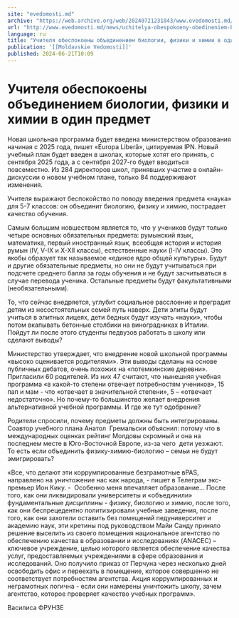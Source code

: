 ```yaml
---
site: "evedomosti.md"
archive: "https://web.archive.org/web/20240721231043/www.evedomosti.md/news/uchitelya-obespokoeny-obedineniem-biologii-fiziki-i-himii-v"
url: "http://www.evedomosti.md/news/uchitelya-obespokoeny-obedineniem-biologii-fiziki-i-himii-v"
language: ru
title: "Учителя обеспокоены объединением биологии, физики и химии в один предмет"
publication: '[[Moldavskie Vedomosti]]'
published: 2024-06-21T10:09
---
```


# Учителя обеспокоены объединением биологии, физики и химии в один предмет

Новая школьная программа будет введена министерством образования начиная с 2025 года, пишет «Europa Liberă», цитируемая IPN. Новый учебный план будет введен в школах, которые хотят его принять, с сентября 2025 года, а с сентября 2027-го будет вводиться повсеместно. Из 284 директоров школ, принявших участие в онлайн-дискуссии о новом учебном плане, только 84 поддерживают изменения.

Учителя выражают беспокойство по поводу введения предмета «наука» для 5-7 классов: он объединит биологию, физику и химию, пострадает качество обучения.

Самым большим новшеством является то, что у учеников будут только четыре основных обязательных предмета: румынский язык, математика, первый иностранный язык, всеобщая история и история румын (IV, V-IX и X-XII классы), естественные науки (I-IV классы). Это якобы образует так называемое «единое ядро общей культуры». Будут и другие обязательные предметы, но они не будут учитываться при подсчете среднего балла за годы обучения и не будут засчитываться в случае перевода ученика. Остальные предметы будут факультативными (необязательными).

То, что сейчас внедряется, углубит социальное расслоение и преградит детям из несостоятельных семей путь наверх. Дети элиты будут учиться в элитных лицеях, дети бедных будут изучать «науки», чтобы потом вкапывать бетонные столбики на виноградниках в Италии. Пойдут ли после этого студенты педвузов работать в школу или сделают выводы?

Министерство утверждает, что внедрение новой школьной программы «высоко оценивается родителями». Эти выводы сделаны на основе публичных дебатов, очень похожих на «потемкинские деревни». Пригласили 60 родителей. Из них 47 считают, что нынешняя учебная программа «в какой-то степени отвечает потребностям учеников», 15 пап и мам - что «отвечает в значительной степени», 5 – «отвечает недостаточно». Но почему-то большинство желает внедрения альтернативной учебной программы. И где же тут одобрение?

Родители спросили, почему предметы должны быть интегрированы. Соавтор учебного плана Анатол  Гремальски объяснил: потому что в международных оценках рейтинг Молдовы скромный и она на последнем месте в Юго-Восточной Европе, из-за чего  дети уезжают. То есть если объединить физику-химию-биологию – семьи не будут эмигрировать?

«Все, что делают эти коррумпированные безграмотные вPAS, направлено на уничтожение нас как народа, - пишет в Телеграм экс-премьер Ион Кику. -  Особенно меня впечатляет образование... После того, как они ликвидировали университеты и «объединили» фундаментальные дисциплины - физику, биологию и химию, после того, как они беспрецедентно политизировали учебные заведения, после того, как они захотели оставить без помещений педуниверситет и академию наук, эти кретины под руководством Майи Санду приняло решение выселить из своего помещения национальное агентство по обеспечению качества в образовании и исследованиях (ANACEC) – ключевое учреждение, целью которого является обеспечение качества услуг, предоставляемых учреждениями в сфере образования и исследований. Оно получило приказ от Перчуна через несколько дней освободить офис и переехать в помещение, которое совершенно не соответствует потребностям агентства. Акция коррумпированных и неграмотных логична - если они намерены уничтожить школу, зачем агентство, которое проверяет качество учебных программ».

Василиса ФРУНЗЕ